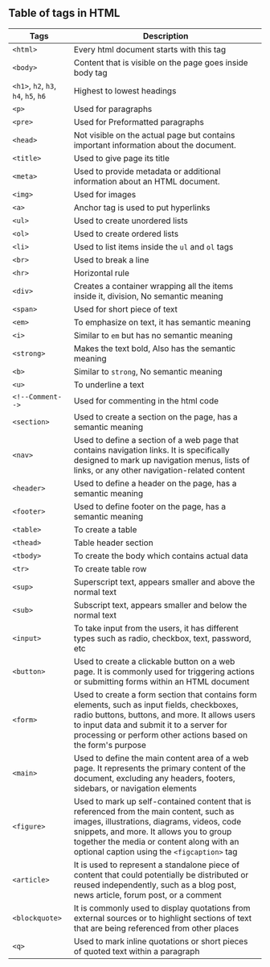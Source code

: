 ## Table of tags in HTML

| Tags            | Description     
| --------------- | --------------- |
| `<html>` | Every html document starts with this tag |
| `<body>` | Content that is visible on the page goes inside body tag |
| `<h1>`, `h2`, `h3`, `h4`, `h5`, `h6` | Highest to lowest headings |
| `<p>` | Used for paragraphs |
| `<pre>` | Used for Preformatted paragraphs |
| `<head>` | Not visible on the actual page but contains important information about the document. |
| `<title>` | Used to give page its title |
| `<meta>` | Used to provide metadata or additional information about an HTML document. |
| `<img>` | Used for images |
| `<a>` | Anchor tag is used to put hyperlinks  |
| `<ul>` | Used to create unordered lists |
| `<ol>` | Used to create ordered lists |
| `<li>` | Used to list items inside the `ul` and `ol` tags |
| `<br>` | Used to break a line  |
| `<hr>` | Horizontal rule |
| `<div>` | Creates a container wrapping all the items inside it, division, No semantic meaning |
| `<span>` | Used for short piece of text |
| `<em>` | To emphasize on text, it has semantic meaning |
| `<i>` | Similar to `em` but has no semantic meaning  |
| `<strong>` | Makes the text bold, Also has the semantic meaning | 
| `<b>` | Similar to `strong`, No semantic meaning |
| `<u>` | To underline a text |
| `<!--Comment-->` | Used for commenting in the html code |
|`<section>`| Used to create a section on the page, has a semantic meaning |
|`<nav>`| Used to define a section of a web page that contains navigation links. It is specifically designed to mark up navigation menus, lists of links, or any other navigation-related content |
| `<header>` | Used to define a header on the page, has a semantic meaning |
| `<footer>` | Used to define footer on the page, has a semantic meaning |
| `<table>` | To create a table |
| `<thead>` | Table header section |
| `<tbody>` | To create the body which contains actual data |
| `<tr>` | To create table row |
| `<sup>` | Superscript text, appears smaller and above the normal text |
| `<sub>` | Subscript text, appears smaller and below the normal text |
| `<input>` | To take input from the users, it has different types such as radio, checkbox, text, password, etc |
| `<button>` | Used to create a clickable button on a web page. It is commonly used for triggering actions or submitting forms within an HTML document |
| `<form>` | Used to create a form section that contains form elements, such as input fields, checkboxes, radio buttons, buttons, and more. It allows users to input data and submit it to a server for processing or perform other actions based on the form's purpose |
| `<main>` | Used to define the main content area of a web page. It represents the primary content of the document, excluding any headers, footers, sidebars, or navigation elements |
| `<figure>` | Used to mark up self-contained content that is referenced from the main content, such as images, illustrations, diagrams, videos, code snippets, and more. It allows you to group together the media or content along with an optional caption using the `<figcaption>` tag |
|`<article>`| It is used to represent a standalone piece of content that could potentially be distributed or reused independently, such as a blog post, news article, forum post, or a comment |
|`<blockquote>`| It is commonly used to display quotations from external sources or to highlight sections of text that are being referenced from other places |
|`<q>`| Used to mark inline quotations or short pieces of quoted text within a paragraph |
